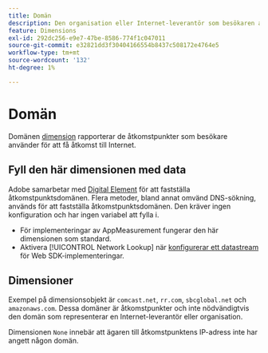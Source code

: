 ```yaml
---
title: Domän
description: Den organisation eller Internet-leverantör som besökaren använder för att få tillgång till internet.
feature: Dimensions
exl-id: 292dc256-e9e7-47be-8586-774f1c047011
source-git-commit: e32821dd3f30404166554b8437c508172e4764e5
workflow-type: tm+mt
source-wordcount: '132'
ht-degree: 1%

---
```


# Domän

Domänen [dimension](overview.md) rapporterar de åtkomstpunkter som besökare använder för att få åtkomst till Internet.

## Fyll den här dimensionen med data

Adobe samarbetar med [Digital Element](https://www.digitalelement.com/) för att fastställa åtkomstpunktsdomänen. Flera metoder, bland annat omvänd DNS-sökning, används för att fastställa åtkomstpunktsdomänen. Den kräver ingen konfiguration och har ingen variabel att fylla i.

* För implementeringar av AppMeasurement fungerar den här dimensionen som standard.
* Aktivera [!UICONTROL Network Lookup] när [konfigurerar ett datastream](https://experienceleague.adobe.com/docs/experience-platform/datastreams/configure.html) för Web SDK-implementeringar.

## Dimensioner

Exempel på dimensionsobjekt är `comcast.net`, `rr.com`, `sbcglobal.net` och `amazonaws.com`. Dessa domäner är åtkomstpunkter och inte nödvändigtvis den domän som representerar en Internet-leverantör eller organisation.

Dimensionen `None` innebär att ägaren till åtkomstpunktens IP-adress inte har angett någon domän.
